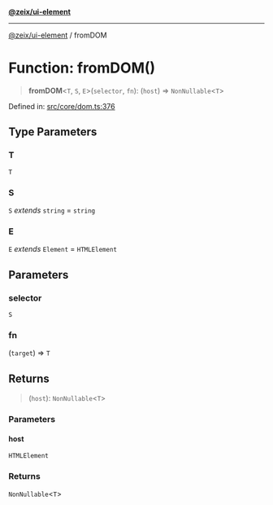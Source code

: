 [**@zeix/ui-element**](../README.md)

***

[@zeix/ui-element](../globals.md) / fromDOM

# Function: fromDOM()

> **fromDOM**\<`T`, `S`, `E`\>(`selector`, `fn`): (`host`) => `NonNullable`\<`T`\>

Defined in: [src/core/dom.ts:376](https://github.com/zeixcom/ui-element/blob/29b42270573af1b19b68f0383c60c6f1221e3f0d/src/core/dom.ts#L376)

## Type Parameters

### T

`T`

### S

`S` *extends* `string` = `string`

### E

`E` *extends* `Element` = `HTMLElement`

## Parameters

### selector

`S`

### fn

(`target`) => `T`

## Returns

> (`host`): `NonNullable`\<`T`\>

### Parameters

#### host

`HTMLElement`

### Returns

`NonNullable`\<`T`\>
